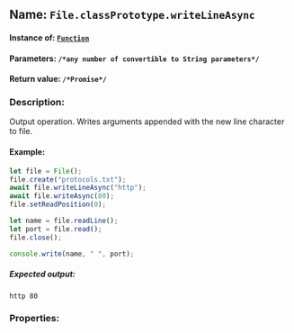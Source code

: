 ## Name: `File.classPrototype.writeLineAsync`

#### Instance of: [`Function`](Function.md)

#### Parameters: `/*any number of convertible to String parameters*/`

#### Return value: `/*Promise*/`

### Description:

Output operation. 
Writes arguments appended with the new line 
character to file.

#### Example:

```js
let file = File();
file.create("protocols.txt");
await file.writeLineAsync("http");
await file.writeAsync(80);
file.setReadPosition(0);

let name = file.readLine();
let port = file.read();
file.close();

console.write(name, " ", port);
```

##### Expected output:

```
http 80
```

### Properties:



